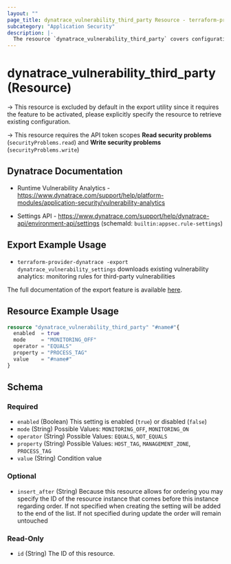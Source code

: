 ```yaml
---
layout: ""
page_title: dynatrace_vulnerability_third_party Resource - terraform-provider-dynatrace"
subcategory: "Application Security"
description: |-
  The resource `dynatrace_vulnerability_third_party` covers configuration for vulnerability analytics: monitoring rules for third-party vulnerabilities 
---
```


# dynatrace_vulnerability_third_party (Resource)

-> This resource is excluded by default in the export utility since it requires the feature to be activated, please explicitly specify the resource to retrieve existing configuration.

-> This resource requires the API token scopes **Read security problems** (`securityProblems.read`) and **Write security problems** (`securityProblems.write`)

## Dynatrace Documentation

- Runtime Vulnerability Analytics - https://www.dynatrace.com/support/help/platform-modules/application-security/vulnerability-analytics

- Settings API - https://www.dynatrace.com/support/help/dynatrace-api/environment-api/settings (schemaId: `builtin:appsec.rule-settings`)

## Export Example Usage

- `terraform-provider-dynatrace -export dynatrace_vulnerability_settings` downloads existing vulnerability analytics: monitoring rules for third-party vulnerabilities 

The full documentation of the export feature is available [here](https://dt-url.net/h203qmc).

## Resource Example Usage

```terraform
resource "dynatrace_vulnerability_third_party" "#name#"{
  enabled  = true
  mode     = "MONITORING_OFF"
  operator = "EQUALS"
  property = "PROCESS_TAG"
  value    = "#name#"
}
```

<!-- schema generated by tfplugindocs -->
## Schema

### Required

- `enabled` (Boolean) This setting is enabled (`true`) or disabled (`false`)
- `mode` (String) Possible Values: `MONITORING_OFF`, `MONITORING_ON`
- `operator` (String) Possible Values: `EQUALS`, `NOT_EQUALS`
- `property` (String) Possible Values: `HOST_TAG`, `MANAGEMENT_ZONE`, `PROCESS_TAG`
- `value` (String) Condition value

### Optional

- `insert_after` (String) Because this resource allows for ordering you may specify the ID of the resource instance that comes before this instance regarding order. If not specified when creating the setting will be added to the end of the list. If not specified during update the order will remain untouched

### Read-Only

- `id` (String) The ID of this resource.
 